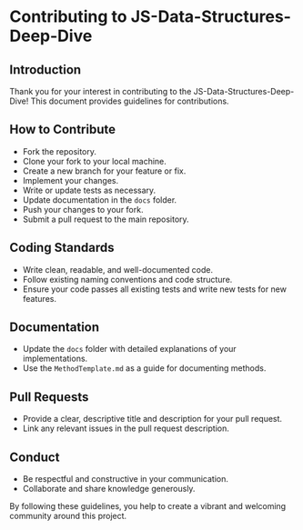 # Contributing to JS-Data-Structures-Deep-Dive

## Introduction

Thank you for your interest in contributing to the JS-Data-Structures-Deep-Dive! This document provides guidelines for contributions.

## How to Contribute

- Fork the repository.
- Clone your fork to your local machine.
- Create a new branch for your feature or fix.
- Implement your changes.
- Write or update tests as necessary.
- Update documentation in the `docs` folder.
- Push your changes to your fork.
- Submit a pull request to the main repository.

## Coding Standards

- Write clean, readable, and well-documented code.
- Follow existing naming conventions and code structure.
- Ensure your code passes all existing tests and write new tests for new features.

## Documentation

- Update the `docs` folder with detailed explanations of your implementations.
- Use the `MethodTemplate.md` as a guide for documenting methods.

## Pull Requests

- Provide a clear, descriptive title and description for your pull request.
- Link any relevant issues in the pull request description.

## Conduct

- Be respectful and constructive in your communication.
- Collaborate and share knowledge generously.

By following these guidelines, you help to create a vibrant and welcoming community around this project.

